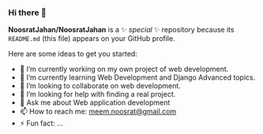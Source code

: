 ### Hi there 👋


**NoosratJahan/NoosratJahan** is a ✨ _special_ ✨ repository because its `README.md` (this file) appears on your GitHub profile.

Here are some ideas to get you started:

- 🔭 I’m currently working on my own project of web development.
- 🌱 I’m currently learning Web Development and Django Advanced topics.
- 👯 I’m looking to collaborate on web development.
- 🤔 I’m looking for help with finding a real project.
- 💬 Ask me about Web application development
- 📫 How to reach me: meem.noosrat@gmail.com
- ⚡ Fun fact: ...


